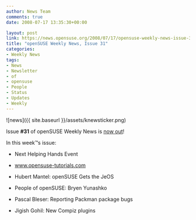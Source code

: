 ```yaml
---
author: News Team
comments: true
date: 2008-07-17 13:35:30+00:00

layout: post
link: https://news.opensuse.org/2008/07/17/opensuse-weekly-news-issue-31/
title: "openSUSE Weekly News, Issue 31"
categories:
- Weekly News
tags:
- News
- Newsletter
- of
- opensuse
- People
- Status
- Updates
- Weekly
---
```



![news]({{ site.baseurl }}/assets/knewsticker.png)

Issue **#31** of openSUSE Weekly News is [now out](http://en.opensuse.org/OpenSUSE_Weekly_News/31)!

In this week™s issue:



	
  * Next Helping Hands Event 

	
  * www.opensuse-tutorials.com

	
  * Hubert Mantel: openSUSE Gets the JeOS 

	
  * People of openSUSE: Bryen Yunashko 

	
  * Pascal Bleser: Reporting Packman package bugs 

	
  * Jigish Gohil: New Compiz plugins 

		
